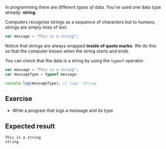 In programming there are different _types of_ data. You've used one data type already: **string**.

Computers recognise strings as a sequence of characters but to humans, strings are simply lines of text.

```js
var message = "This is a string";
```

Notice that strings are always wrapped **inside of quote marks**. We do this so that the computer knows when the string starts and ends.

You can check that the data is a string by using the `typeof` operator:

```js
var message = "This is a string";
var messageType = typeof message;

console.log(messageType); // logs 'string'
```

## Exercise

* Write a program that logs a message and its type

## Expected result

```
This is a string
string
```
